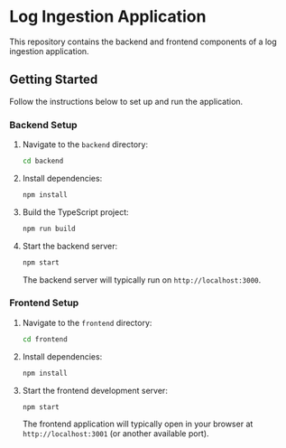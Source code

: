 # Log Ingestion Application

This repository contains the backend and frontend components of a log ingestion application.

## Getting Started

Follow the instructions below to set up and run the application.

### Backend Setup

1.  Navigate to the `backend` directory:
    ```bash
    cd backend
    ```
2.  Install dependencies:
    ```bash
    npm install
    ```
3.  Build the TypeScript project:
    ```bash
    npm run build
    ```
4.  Start the backend server:
    ```bash
    npm start
    ```
    The backend server will typically run on `http://localhost:3000`.

### Frontend Setup

1.  Navigate to the `frontend` directory:
    ```bash
    cd frontend
    ```
2.  Install dependencies:
    ```bash
    npm install
    ```
3.  Start the frontend development server:
    ```bash
    npm start
    ```
    The frontend application will typically open in your browser at `http://localhost:3001` (or another available port).
